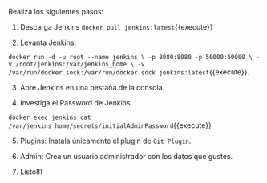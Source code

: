 Realiza los siguientes pasos:

1) Descarga Jenkins `docker pull jenkins:latest`{{execute}}

2) Levanta Jenkins.

`docker run -d -u root --name jenkins \
    -p 8080:8080 -p 50000:50000 \
    -v /root/jenkins:/var/jenkins_home \
    -v /var/run/docker.sock:/var/run/docker.sock
    jenkins:latest`{{execute}}.

3) Abre Jenkins en una pestaña de la consola.

4) Investiga el Password de Jenkins.

`docker exec jenkins cat /var/jenkins_home/secrets/initialAdminPassword`{{execute}}

5) Plugins: Instala únicamente el plugin de `Git Plugin`.

6) Admin: Crea un usuario administrador con los datos que gustes.

7) Listo!!!